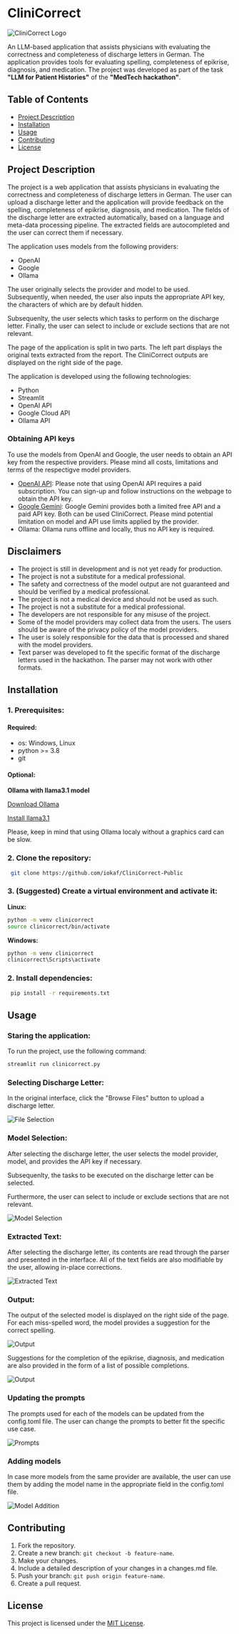 # CliniCorrect
![CliniCorrect Logo](./resources/OurLOGO.jpeg)

An LLM-based application that assists physicians with evaluating the correctness and completeness of discharge letters in German. 
The application provides tools for evaluating spelling, completeness of epikrise, diagnosis, and medication. 
The project was developed as part of the task **"LLM for Patient Histories"** of the **"MedTech hackathon"**.


## Table of Contents
- [Project Description](#project-description)
- [Installation](#installation)
- [Usage](#usage)
- [Contributing](#contributing)
- [License](#license)

## Project Description
The project is a web application that assists physicians in evaluating the correctness and completeness of discharge letters in German. 
The user can upload a discharge letter and the application will provide feedback on the spelling, completeness of epikrise, diagnosis, and medication.
The fields of the discharge letter are extracted automatically, based on a language
and meta-data processing pipeline. The extracted fields are autocompleted and the user can correct them if necessary.

The application uses models from the following providers:
- OpenAI
- Google
- Ollama

The user originally selects the provider and model to be used. Subsequently, when 
needed, the user also inputs the appropriate API key, the characters of which are
by default hidden.

Subsequenlty, the user selects which tasks to perform on the discharge letter. 
Finally, the user can select to include or exclude sections that are not relevant.

The page of the application is split in two parts. The left part displays the 
original texts extracted from the report. 
The CliniCorrect outputs are displayed on the right side of the page.

The application is developed using the following technologies:
- Python
- Streamlit
- OpenAI API
- Google Cloud API
- Ollama API

### Obtaining API keys
To use the models from OpenAI and Google, the user needs to obtain an API key from the respective providers.
Please mind all costs, limitations and terms of the respectigve model providers.

- [OpenAI API](https://openai.com/index/openai-api/): Please note that using OpenAI API requires a
paid subscription. You can sign-up and follow instructions on the webpage to obtain the API key.
- [Google Gemini](https://ai.google.dev/gemini-api/docs/api-key): Google Gemini provides both a limited free API and a paid API key. Both can be used CliniCorrect. Please mind potential limitation on model and API use limits applied by the provider.
- Ollama: Ollama runs offline and locally, thus no API key is required.


## Disclaimers
- The project is still in development and is not yet ready for production.
- The project is not a substitute for a medical professional.
- The safety and correctness of the model output are not guaranteed and should be verified by a medical professional.
- The project is not a medical device and should not be used as such.
- The project is not a substitute for a medical professional.
- The developers are not responsible for any misuse of the project.
- Some of the model providers may collect data from the users. The users should be aware of the privacy policy of the model providers.
- The user is solely responsible for the data that is processed and shared with the model providers.
- Text parser was developed to fit the specific format of the discharge letters used in the hackathon. The parser may not work with other formats.

## Installation
### 1. Prerequisites:
#### Required:
- os: Windows, Linux
- python >= 3.8
- git

#### Optional:

**Ollama with llama3.1 model**

[Download Ollama](https://ollama.com/) 

[Install llama3.1](https://ollama.com/library/llama3.1)

Please, keep in mind that using Ollama localy without a graphics card can be slow.

### 2. Clone the repository:
```bash
 git clone https://github.com/iokaf/CliniCorrect-Public
```
### 3. (Suggested) Create a virtual environment and activate it:

**Linux:**
```bash
python -m venv clinicorrect
source clinicorrect/bin/activate
```

**Windows:**
```bash
python -m venv clinicorrect
clinicorrect\Scripts\activate
```

### 2. Install dependencies:
```bash
 pip install -r requirements.txt
 ```

 ## Usage
### Staring the application:
To run the project, use the following command:
```bash
streamlit run clinicorrect.py
```

### Selecting Discharge Letter:
In the original interface, click the "Browse Files" button to upload a discharge letter.

![File Selection](resources/usage-examples/file-selection.png)

### Model Selection:
After selecting the discharge letter, the user selects the model provider, model, and provides the API key if necessary.

Subsequenlty, the tasks to be executed on the discharge letter can be selected.

Furthermore, the user can select to include or exclude sections that are not relevant.

![Model Selection](resources/usage-examples/model-selection.png)


### Extracted Text:
After selecting the discharge letter, its contents are read through the parser and presented in the interface.
All of the text fields are also modifiable by the user, allowing in-place corrections.

![Extracted Text](resources/usage-examples/extracted-text.png)


### Output:

The output of the selected model is displayed on the right side of the page.
For each miss-spelled word, the model provides a suggestion for the correct spelling.


![Output](resources/usage-examples/spelling-output.png)

Suggestions for the completion of the epikrise, diagnosis, and medication are also provided in the form of a list of possible completions.

![Output](resources/usage-examples/completion-output.png)

### Updating the prompts
The prompts used for each of the models can be updated from the config.toml file. The user can change the prompts to better fit the specific use case.

![Prompts](resources/usage-examples/prompt-update.png)

### Adding models
In case more models from the same provider are available, the user can use them by adding the model name in the appropriate field in the config.toml file.

![Model Addition](resources/usage-examples/model-update.png)

## Contributing
1. Fork the repository.
2. Create a new branch: `git checkout -b feature-name`.
3. Make your changes.
4. Include a detailed description of your changes in a changes.md file.
5. Push your branch: `git push origin feature-name`.
6. Create a pull request.

## License
This project is licensed under the [MIT License](LICENSE).

